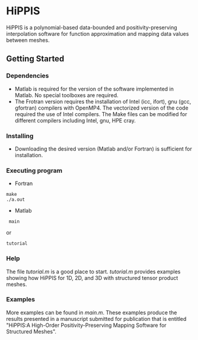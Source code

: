 # HiPPIS
HiPPIS is a polynomial-based data-bounded and positivity-preserving interpolation software for function approximation and mapping data values between meshes.


## Getting Started

### Dependencies

* Matlab is required for the version of the software implemented in Matlab. No special toolboxes are required.
* The Frotran version requires the installation of Intel (icc, ifort), gnu (gcc, gfortran) compilers with OpenMP4.
  The vectorized version of the code required the use of Intel compilers. 
  The Make files can be modified for different compilers including Intel, gnu, HPE cray.

### Installing
* Downloading the desired version (Matlab and/or Fortran) is sufficient for installation. 

### Executing program
* Fortran
```
make 
./a.out
``` 
* Matlab
```
 main
```
or 
```
tutorial
```

### Help

The file *tutorial.m* is a good place to start. 
*tutorial.m* provides examples showing how HiPPIS for 1D, 2D, and 3D  with structured tensor product meshes.

### Examples
More examples can be found in *main.m*.
These examples produce the results presented in a manuscript submitted for publication that is entitled "HiPPIS:A High-Order Positivity-Preserving Mapping Software for Structured Meshes". 

